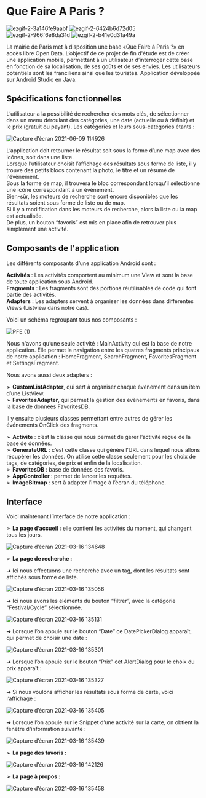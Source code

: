 # Que Faire A Paris ? 


![ezgif-2-3a146fe9aabf](https://user-images.githubusercontent.com/77643801/121429091-d0b85f80-c976-11eb-83cb-954aa77e247f.gif)
![ezgif-2-6424b6d72d05](https://user-images.githubusercontent.com/77643801/121430673-abc4ec00-c978-11eb-99bc-44b9cba0d3fa.gif)
![ezgif-2-966f6e8da31d](https://user-images.githubusercontent.com/77643801/121428869-964ec280-c976-11eb-8953-97d6bce1a627.gif)
![ezgif-2-b41e0d31a49a](https://user-images.githubusercontent.com/77643801/121430820-df077b00-c978-11eb-9113-a1e1b5823625.gif)


La mairie de Paris met à disposition une base «Que Faire à Paris ?» en accès libre Open Data. 
L’objectif de ce projet de fin d'étude est de créer une application mobile, permettant à un utilisateur d’interroger cette base en fonction de sa localisation, de ses goûts et de ses envies.
Les utilisateurs potentiels sont les franciliens ainsi que les touristes. Application développée sur Android Studio en Java.

## Spécifications fonctionnelles

L’utilisateur a la possibilité de rechercher des mots clés, de sélectionner dans un menu déroulant des catégories, une date (actuelle ou à définir) et le prix (gratuit ou payant).
Les catégories et leurs sous-catégories étants :

![Capture d’écran 2021-06-09 114926](https://user-images.githubusercontent.com/77643801/121333150-d4b59480-c918-11eb-9f9c-c91a30126fc0.png)

L’application doit retourner le résultat soit sous la forme d’une map avec des icônes, soit dans une liste.\
Lorsque l’utilisateur choisit l’affichage des résultats sous forme de liste, il y trouve des petits blocs contenant la photo, le titre et un résumé de l'évènement.\
Sous la forme de map, il trouvera le bloc correspondant lorsqu’il sélectionne une icône correspondant à un évènement.\
Bien-sûr, les moteurs de recherche sont encore disponibles que les résultats soient sous forme de liste ou de map.\
Si il y a modification dans les moteurs de recherche, alors la liste ou la map est actualisée.\
De plus, un bouton “favoris” est mis en place afin de retrouver plus simplement une activité.

## Composants de l'application

Les différents composants d’une application Android sont :

**Activités** : Les activités comportent au minimum une View et sont la base de toute
application sous Android.\
**Fragments** : Les fragments sont des portions réutilisables de code qui font partie
des activités.\
**Adapters** : Les adapters servent à organiser les données dans différentes Views (Listview dans notre cas).

Voici un schéma regroupant tous nos composants :

![PFE (1)](https://user-images.githubusercontent.com/77643801/121333649-47267480-c919-11eb-84b6-815da2de0163.png)

Nous n'avons qu’une seule activité : MainActivity qui est la base de notre application. 
Elle permet la navigation entre les quatres fragments principaux de notre application : HomeFragment, SearchFragment, FavoritesFragment et SettingsFragment.

Nous avons aussi deux adapters :

➢ **CustomListAdapter**, qui sert à organiser chaque évènement dans un item d’une ListView.\
➢ **FavoritesAdapter**, qui permet la gestion des évènements en favoris, dans la base de données FavoritesDB.

Il y ensuite plusieurs classes permettant entre autres de gérer les événements OnClick des fragments.

➢ **Activite** : c’est la classe qui nous permet de gérer l’activité reçue de la base de données.\
➢ **GenerateURL** : c’est cette classe qui génère l’URL dans lequel nous allons récupérer les données. On utilise cette classe seulement pour les choix de tags, de catégories, de prix et enfin de la localisation.\
➢ **FavoritesDB** : base de données des favoris.\
➢ **AppController** : permet de lancer les requêtes.\
➢ **ImageBitmap** : sert à adapter l’image à l’écran du téléphone.

## Interface

Voici maintenant l’interface de notre application :

➢ **La page d’accueil :** elle contient les activités du moment, qui changent tous les jours.

![Capture d’écran 2021-03-16 134648](https://user-images.githubusercontent.com/77643801/121334820-4e01b700-c91a-11eb-988d-8eef8a99f40f.png)

➢ **La page de recherche :**

  ➔ Ici nous effectuons une recherche avec un tag, dont les résultats sont affichés sous forme de liste.
  
  ![Capture d’écran 2021-03-16 135056](https://user-images.githubusercontent.com/77643801/121334847-55c15b80-c91a-11eb-8271-fc2788bb079e.png)

  ➔ Ici nous avons les éléments du bouton “filtrer”, avec la catégorie “Festival/Cycle” sélectionnée.
  
  ![Capture d’écran 2021-03-16 135131](https://user-images.githubusercontent.com/77643801/121334873-5bb73c80-c91a-11eb-8c73-398af8d06300.png)
  
  ➔ Lorsque l’on appuie sur le bouton “Date” ce DatePickerDialog apparaît, qui permet de choisir une date :
  
  ![Capture d’écran 2021-03-16 135301](https://user-images.githubusercontent.com/77643801/121334904-6245b400-c91a-11eb-8eaa-86da0c2f0bca.png)
  
  ➔ Lorsque l’on appuie sur le bouton “Prix” cet AlertDialog pour le choix du prix apparaît :
  
  ![Capture d’écran 2021-03-16 135327](https://user-images.githubusercontent.com/77643801/121334928-68d42b80-c91a-11eb-9db0-63c5df9303e0.png)
  
  ➔ Si nous voulons afficher les résultats sous forme de carte, voici l’affichage :
  
  ![Capture d’écran 2021-03-16 135405](https://user-images.githubusercontent.com/77643801/121334946-6eca0c80-c91a-11eb-9cf9-c29efd334845.png)
  
  ➔ Lorsque l’on appuie sur le Snippet d’une activité sur la carte, on obtient la fenêtre d'information suivante :
  
  ![Capture d’écran 2021-03-16 135439](https://user-images.githubusercontent.com/77643801/121334970-75f11a80-c91a-11eb-8005-20cc9a7c00b1.png)
  
 ➢ **La page des favoris :**
 
 ![Capture d’écran 2021-03-16 142126](https://user-images.githubusercontent.com/77643801/121335093-94571600-c91a-11eb-8fa9-dc5c73397f7a.png)

 ➢ **La page à propos :**
 
 ![Capture d’écran 2021-03-16 135458](https://user-images.githubusercontent.com/77643801/121335147-a042d800-c91a-11eb-82e9-baac384345da.png)



  
